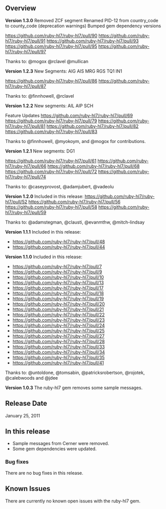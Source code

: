 ## Overview

**Version 1.3.0**
Removed ZCF segment
Renamed PID-12 from country_code to county_code (deprecation warnings)
Bumped gem dependency versions

https://github.com/ruby-hl7/ruby-hl7/pull/90
https://github.com/ruby-hl7/ruby-hl7/pull/91
https://github.com/ruby-hl7/ruby-hl7/pull/93
https://github.com/ruby-hl7/ruby-hl7/pull/95
https://github.com/ruby-hl7/ruby-hl7/pull/97

Thanks to:
@mogox @rclavel @mullican

**Version 1.2.3**
New Segments:
AIG
AIS
MRG
RGS
TQ1
IN1

https://github.com/ruby-hl7/ruby-hl7/pull/86
https://github.com/ruby-hl7/ruby-hl7/pull/87


Thanks to:
@finnhowell, @rclavel

**Version 1.2.2**
New segments:
AIL
AIP
SCH

Feature Updates
https://github.com/ruby-hl7/ruby-hl7/pull/69
https://github.com/ruby-hl7/ruby-hl7/pull/79
https://github.com/ruby-hl7/ruby-hl7/pull/81
https://github.com/ruby-hl7/ruby-hl7/pull/82
https://github.com/ruby-hl7/ruby-hl7/pull/83

Thanks to @finnhowell, @myokoym, and @mogox for contributions.

**Version 1.2.1**
New segments:
DG1

https://github.com/ruby-hl7/ruby-hl7/pull/61
https://github.com/ruby-hl7/ruby-hl7/pull/66
https://github.com/ruby-hl7/ruby-hl7/pull/68
https://github.com/ruby-hl7/ruby-hl7/pull/72
https://github.com/ruby-hl7/ruby-hl7/pull/74

Thanks to:
@caseyprovost, @adamjubert, @vadeolu

**Version 1.2.0**
Included in this release:
https://github.com/ruby-hl7/ruby-hl7/pull/52
https://github.com/ruby-hl7/ruby-hl7/pull/56
https://github.com/ruby-hl7/ruby-hl7/pull/58
https://github.com/ruby-hl7/ruby-hl7/pull/59

Thanks to:
@adamstegman, @clausti, @evanmthw, @mitch-lindsay

**Version 1.1.1**
Included in this release:

- https://github.com/ruby-hl7/ruby-hl7/pull/48
- https://github.com/ruby-hl7/ruby-hl7/pull/44

**Version 1.1.0**
Included in this release:
- https://github.com/ruby-hl7/ruby-hl7/pull/7
- https://github.com/ruby-hl7/ruby-hl7/pull/9
- https://github.com/ruby-hl7/ruby-hl7/pull/10
- https://github.com/ruby-hl7/ruby-hl7/pull/13
- https://github.com/ruby-hl7/ruby-hl7/pull/17
- https://github.com/ruby-hl7/ruby-hl7/pull/18
- https://github.com/ruby-hl7/ruby-hl7/pull/19
- https://github.com/ruby-hl7/ruby-hl7/pull/20
- https://github.com/ruby-hl7/ruby-hl7/pull/21
- https://github.com/ruby-hl7/ruby-hl7/pull/22
- https://github.com/ruby-hl7/ruby-hl7/pull/23
- https://github.com/ruby-hl7/ruby-hl7/pull/24
- https://github.com/ruby-hl7/ruby-hl7/pull/25
- https://github.com/ruby-hl7/ruby-hl7/pull/27
- https://github.com/ruby-hl7/ruby-hl7/pull/28
- https://github.com/ruby-hl7/ruby-hl7/pull/33
- https://github.com/ruby-hl7/ruby-hl7/pull/34
- https://github.com/ruby-hl7/ruby-hl7/pull/35
- https://github.com/ruby-hl7/ruby-hl7/pull/41

Thanks to:
@untoldone, @tomsabin, @patricksrobertson, @rojotek, @calebwoods and @jdee


**Version 1.0.3**
The ruby-hl7 gem removes some sample messages.

## Release Date

January 25, 2011

## In this release

* Sample messages from Cerner were removed.
* Some gem dependencies were updated.

### Bug fixes

There are no bug fixes in this release.

## Known Issues

There are currently no known open issues with the ruby-hl7 gem.
